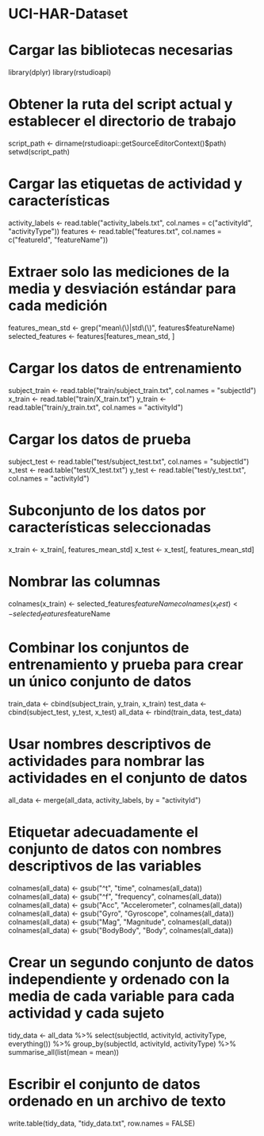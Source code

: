 # UCI-HAR-Dataset
 
# Cargar las bibliotecas necesarias
library(dplyr)
library(rstudioapi)

# Obtener la ruta del script actual y establecer el directorio de trabajo
script_path <- dirname(rstudioapi::getSourceEditorContext()$path)
setwd(script_path)

# Cargar las etiquetas de actividad y características
activity_labels <- read.table("activity_labels.txt", col.names = c("activityId", "activityType"))
features <- read.table("features.txt", col.names = c("featureId", "featureName"))

# Extraer solo las mediciones de la media y desviación estándar para cada medición
features_mean_std <- grep("mean\\(\\)|std\\(\\)", features$featureName)
selected_features <- features[features_mean_std, ]

# Cargar los datos de entrenamiento
subject_train <- read.table("train/subject_train.txt", col.names = "subjectId")
x_train <- read.table("train/X_train.txt")
y_train <- read.table("train/y_train.txt", col.names = "activityId")

# Cargar los datos de prueba
subject_test <- read.table("test/subject_test.txt", col.names = "subjectId")
x_test <- read.table("test/X_test.txt")
y_test <- read.table("test/y_test.txt", col.names = "activityId")

# Subconjunto de los datos por características seleccionadas
x_train <- x_train[, features_mean_std]
x_test <- x_test[, features_mean_std]

# Nombrar las columnas
colnames(x_train) <- selected_features$featureName
colnames(x_test) <- selected_features$featureName

# Combinar los conjuntos de entrenamiento y prueba para crear un único conjunto de datos
train_data <- cbind(subject_train, y_train, x_train)
test_data <- cbind(subject_test, y_test, x_test)
all_data <- rbind(train_data, test_data)

# Usar nombres descriptivos de actividades para nombrar las actividades en el conjunto de datos
all_data <- merge(all_data, activity_labels, by = "activityId")

# Etiquetar adecuadamente el conjunto de datos con nombres descriptivos de las variables
colnames(all_data) <- gsub("^t", "time", colnames(all_data))
colnames(all_data) <- gsub("^f", "frequency", colnames(all_data))
colnames(all_data) <- gsub("Acc", "Accelerometer", colnames(all_data))
colnames(all_data) <- gsub("Gyro", "Gyroscope", colnames(all_data))
colnames(all_data) <- gsub("Mag", "Magnitude", colnames(all_data))
colnames(all_data) <- gsub("BodyBody", "Body", colnames(all_data))

# Crear un segundo conjunto de datos independiente y ordenado con la media de cada variable para cada actividad y cada sujeto
tidy_data <- all_data %>%
  select(subjectId, activityId, activityType, everything()) %>%
  group_by(subjectId, activityId, activityType) %>%
  summarise_all(list(mean = mean))

# Escribir el conjunto de datos ordenado en un archivo de texto
write.table(tidy_data, "tidy_data.txt", row.names = FALSE)

